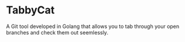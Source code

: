 # TabbyCat
A Git tool developed in Golang that allows you to tab through your open branches and check them out seemlessly.
